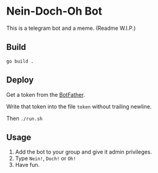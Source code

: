 # Nein-Doch-Oh Bot

This is a telegram bot and a meme. (Readme W.I.P.)

## Build

`go build .`

## Deploy

Get a token from the [BotFather](https://t.me/BotFather).

Write that token into the file `token` without trailing newline.

Then `./run.sh`

## Usage

1. Add the bot to your group and give it admin privileges.
2. Type `Nein!`, `Doch!` or `Oh!`
3. Have fun.

